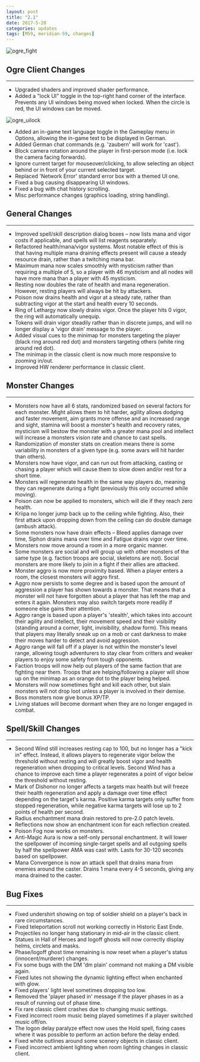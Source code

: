 ```yaml
---
layout: post
title: "2.1"
date: 2017-5-20
categories: updates
tags: [M59, meridian-59, changes]
---
```

![ogre_fight](https://updates.m59.online/images/ogre_fight.png)

## Ogre Client Changes

---

- Upgraded shaders and improved shader performance.
- Added a "lock UI" toggle in the top-right hand corner of the interface. Prevents any UI windows being moved when locked. When the circle is red, the UI windows can be moved.

![ogre_uilock](https://updates.m59.online/images/ogre_uilock-300x167.png)

- Added an in-game text language toggle in the Gameplay menu in Options, allowing the in-game text to be displayed in German.
- Added German chat commands (e.g. 'zaubern' will work for 'cast').
- Block camera rotation around the player in first-person mode (i.e. lock the camera facing forwards).
- Ignore current target for mouseover/clicking, to allow selecting an object behind or in front of your current selected target.
- Replaced 'Network Error' standard error box with a themed UI one.
- Fixed a bug causing disappearing UI windows.
- Fixed a bug with chat history scrolling.
- Misc performance changes (graphics loading, string handling).

## General Changes

---

- Improved spell/skill description dialog boxes – now lists mana and vigor costs if applicable, and spells will list reagents separately.
- Refactored health/mana/vigor systems. Most notable effect of this is that having multiple mana draining effects present will cause a steady resource drain, rather than a twitching mana bar.
- Maximum mana now scales smoothly with mysticism rather than requiring a multiple of 5, so a player with 46 mysticism and all nodes will have more mana than a player with 45 mysticism.
- Resting now doubles the rate of health and mana regeneration. However, resting players will always be hit by attackers.
- Poison now drains health and vigor at a steady rate, rather than subtracting vigor at the start and health every 10 seconds.
- Ring of Lethargy now slowly drains vigor. Once the player hits 0 vigor, the ring will automatically unequip.
- Tokens will drain vigor steadily rather than in discrete jumps, and will no longer display a 'vigor drain' message to the player.
- Added visual cues to the minimap for monsters targeting the player (black ring around red dot) and monsters targeting others (white ring around red dot).
- The minimap in the classic client is now much more responsive to zooming in/out.
- Improved HW renderer performance in classic client.

## Monster Changes

---

- Monsters now have all 6 stats, randomized based on several factors for each monster. Might allows them to hit harder, agility allows dodging and faster movement, aim grants more offense and an increased range and sight, stamina will boost a monster's health and recovery rates, mysticism will bestow the monster with a greater mana pool and intellect will increase a monsters vision rate and chance to cast spells.
- Randomization of monster stats on creation means there is some variability in monsters of a given type (e.g. some avars will hit harder than others).
- Monsters now have vigor, and can run out from attacking, casting or chasing a player which will cause them to slow down and/or rest for a short time.
- Monsters will regenerate health in the same way players do, meaning they can regenerate during a fight (previously this only occurred while moving).
- Poison can now be applied to monsters, which will die if they reach zero health.
- Kriipa no longer jump back up to the ceiling while fighting. Also, their first attack upon dropping down from the ceiling can do double damage (ambush attack).
- Some monsters now have drain effects – Bleed applies damage over time, Siphon drains mana over time and Fatigue drains vigor over time.
- Monsters now move around a room in a more organic manner.
- Some monsters are social and will group up with other monsters of the same type (e.g. faction troops are social, skeletons are not). Social monsters are more likely to join in a fight if their allies are attacked.
- Monster aggro is now more proximity based. When a player enters a room, the closest monsters will aggro first.
- Aggro now persists to some degree and is based upon the amount of aggression a player has shown towards a monster. That means that a monster will not have forgotten about a player that has left the map and enters it again. Monsters may also switch targets more readily if someone else gains their attention.
- Aggro range is based upon a player's 'stealth', which takes into account their agility and intellect, their movement speed and their visibility (standing around a corner, light, invisibility, shadow form). This means that players may literally sneak up on a mob or cast darkness to make their moves harder to detect and avoid aggression.
- Aggro range will fall off if a player is not within the monster's level range, allowing tough adventurers to stay clear from critters and weaker players to enjoy some safety from tough opponents.
- Faction troops will now help out players of the same faction that are fighting near them. Troops that are helping/following a player will show up on the minimap as an orange dot to the player being helped.
- Monsters will now sometimes fight and kill each other, but slain monsters will not drop loot unless a player is involved in their demise.
- Boss monsters now give bonus XP/TP.
- Living statues will become dormant when they are no longer engaged in combat.

## Spell/Skill Changes

---

- Second Wind still increases resting cap to 100, but no longer has a "kick in" effect. Instead, it allows players to regenerate vigor below the threshold without resting and will greatly boost vigor and health regeneration when dropping to critical levels. Second Wind has a chance to improve each time a player regenerates a point of vigor below the threshold without resting.
- Mark of Dishonor no longer affects a targets max health but will freeze their health regeneration and apply a damage over time effect depending on the target's karma. Positive karma targets only suffer from stopped regeneration, while negative karma targets will lose up to 2 points of health per second.
- Radius enchantment mana drain restored to pre-2.0 patch levels.
- Reflections now show an enchantment icon for each reflection created.
- Poison Fog now works on monsters.
- Anti-Magic Aura is now a self-only personal enchantment. It will lower the spellpower of incoming single-target spells and all outgoing spells by half the spellpower AMA was cast with. Lasts for 30-120 seconds based on spellpower.
- Mana Convergence is now an attack spell that drains mana from enemies around the caster. Drains 1 mana every 4-5 seconds, giving any mana drained to the caster.

## Bug Fixes

---

- Fixed undershirt showing on top of soldier shield on a player's back in rare circumstances.
- Fixed teleportation scroll not working correctly in Historic East Ende.
- Projectiles no longer hang stationary in mid-air in the classic client.
- Statues in Hall of Heroes and logoff ghosts will now correctly display helms, circlets and masks.
- Phase/logoff ghost time remaining is now reset when a player's status (innocent/murderer) changes.
- Fix some bugs with the DM 'dm plain' command not making a DM visible again.
- Fixed lutes not showing the dynamic lighting effect when enchanted with glow.
- Fixed players' light level sometimes dropping too low.
- Removed the 'player phased in' message if the player phases in as a result of running out of phase time.
- Fix rare classic client crashes due to changing music settings.
- Fixed incorrect room music being played sometimes if a player switched music off/on.
- The logon delay paralyze effect now uses the Hold spell, fixing cases where it was possible to perform an action before the delay ended.
- Fixed white outlines around some scenery objects in classic client.
- Fixed incorrect ambient lighting when room lighting changes in classic client.